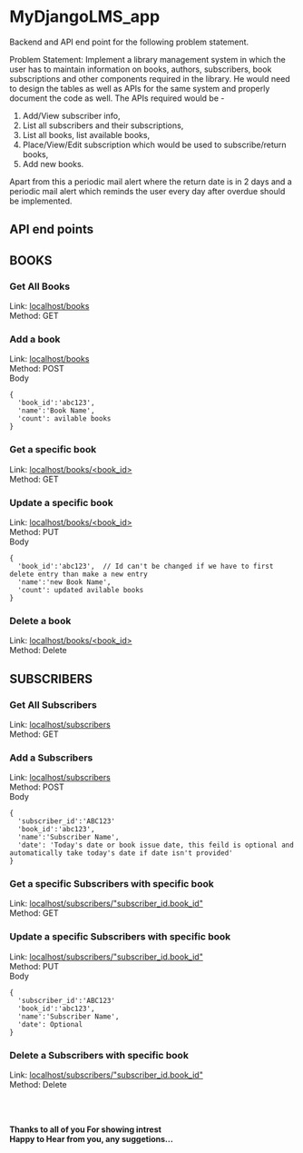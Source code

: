 # MyDjangoLMS_app
Backend and API end point for the following problem statement.

Problem Statement: Implement a library management system in which the user has to maintain information on books, authors, subscribers, book subscriptions and other components required in the library. He would need to design the tables as well as APIs for the same system and properly document the code as well. The APIs required would be - 
1. Add/View subscriber info, 
2. List all subscribers and their subscriptions, 
3. List all books, list available books, 
4. Place/View/Edit subscription which would be used to subscribe/return books, 
5. Add new books. 


Apart from this a periodic mail alert where the return date is in 2 days and a periodic mail alert which reminds the user every day after overdue should be implemented.

## API end points
## BOOKS
### Get All Books
Link: [localhost/books](localhost:8000/books)  <br />
Method: GET

### Add a book
Link: [localhost/books](localhost:8000/books)  <br />
Method: POST   <br />
Body 
```
{
  'book_id':'abc123',
  'name':'Book Name',
  'count': avilable books
}
```

### Get a specific book
Link: [localhost/books/<book_id>](localhost:8000/books/<id>)   <br />
Method: GET

### Update a specific book
Link: [localhost/books/<book_id>](localhost:8000/books/<id>)   <br />
Method: PUT  <br />
Body
```
{
  'book_id':'abc123',  // Id can't be changed if we have to first delete entry than make a new entry
  'name':'new Book Name',
  'count': updated avilable books
}
```

### Delete a book
Link: [localhost/books/<book_id>](localhost:8000/books/<id>)    <br />
Method: Delete





## SUBSCRIBERS
### Get All Subscribers
Link: [localhost/subscribers](localhost:8000/Subscribers)  <br />
Method: GET

### Add a Subscribers
Link: [localhost/subscribers](localhost:8000/Subscribers)  <br />
Method: POST   <br />
Body 
```
{
  'subscriber_id':'ABC123'
  'book_id':'abc123',
  'name':'Subscriber Name',
  'date': 'Today's date or book issue date, this feild is optional and automatically take today's date if date isn't provided' 
}
```

### Get a specific Subscribers with specific book
Link: [localhost/subscribers/"subscriber_id.book_id"](localhost:8000/subscribers/<id>)   <br />
Method: GET

### Update a specific Subscribers with specific book
Link: [localhost/subscribers/"subscriber_id.book_id"](localhost:8000/subscribers/<id>)   <br />
Method: PUT     <br />
Body
```
{
  'subscriber_id':'ABC123'
  'book_id':'abc123',
  'name':'Subscriber Name',
  'date': Optional
}
```

### Delete a Subscribers with specific book
Link: [localhost/subscribers/"subscriber_id.book_id"](localhost:8000/subscribers/<id>)    <br />
Method: Delete



 <br />
  <br />

**Thanks to all of you For showing intrest**  <br />
**Happy to Hear from you, any suggetions...**


